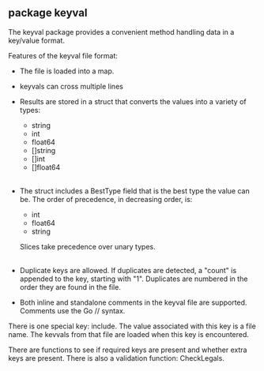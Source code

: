 ## package keyval

The keyval package provides a convenient method handling data in a key/value format.

Features of the keyval file format:

- The file is loaded into a map.
- keyvals can cross multiple lines
- Results are stored in a struct that converts the values into a variety of types:
    - string
    - int
    - float64
    - []string
    - []int
    - []float64<br><br>
- The struct includes a BestType field that is the best type the value can be.  The order
of precedence, in decreasing order, is:
    - int
    - float64
    - string

  Slices take precedence over unary types.<br><br>
- Duplicate keys are allowed. If duplicates are detected, a "count" is appended to the key, starting with "1".
  Duplicates are numbered in the order they are found in the file.
- Both inline and standalone comments in the keyval file are supported. Comments use the Go // syntax.

There is one special key: include.  The value associated with this key is a file name.  The kevvals from
that file are loaded when this key is encountered.

There are functions to see if required keys are present and whether extra keys are present.
There is also a validation function: CheckLegals.  
